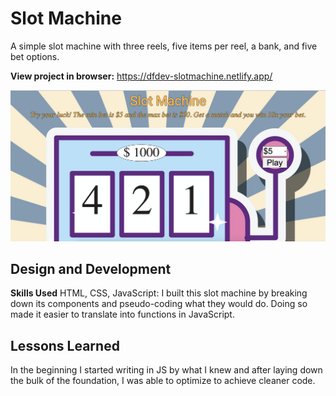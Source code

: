 # Slot Machine
A simple slot machine with three reels, five items per reel, a bank, and five bet options.

**View project in browser:** https://dfdev-slotmachine.netlify.app/

![alt tag](slot.png)

## Design and Development
**Skills Used** HTML, CSS, JavaScript:
I built this slot machine by breaking down its components and pseudo-coding what they would do. Doing so made it easier to translate into functions in JavaScript.

## Lessons Learned
In the beginning I started writing in JS by what I knew and after laying down the bulk of the foundation, I was able to optimize to achieve cleaner code. 

